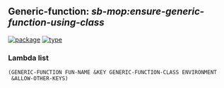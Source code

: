 ## Generic-function: ***sb-mop:ensure-generic-function-using-class***
[![package](https://img.shields.io/badge/Package-SB--MOP-5f9ea0.svg?style=social&colorA=999999)](../) [![type](https://img.shields.io/badge/Type-Generic--Function-5f9ea0.svg?style=social&colorA=999999)](../#generic-function) 
### Lambda list
```
(GENERIC-FUNCTION FUN-NAME &KEY GENERIC-FUNCTION-CLASS ENVIRONMENT
 &ALLOW-OTHER-KEYS)
```
